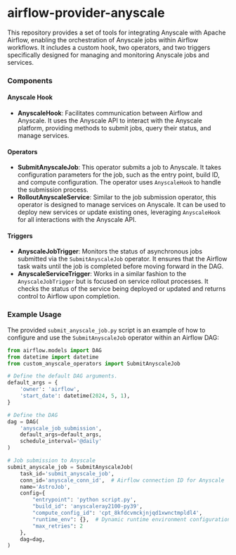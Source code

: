 # airflow-provider-anyscale

This repository provides a set of tools for integrating Anyscale with Apache Airflow, enabling the orchestration of Anyscale jobs within Airflow workflows. It includes a custom hook, two operators, and two triggers specifically designed for managing and monitoring Anyscale jobs and services.

### Components

#### Anyscale Hook
- **AnyscaleHook**: Facilitates communication between Airflow and Anyscale. It uses the Anyscale API to interact with the Anyscale platform, providing methods to submit jobs, query their status, and manage services.

#### Operators
- **SubmitAnyscaleJob**: This operator submits a job to Anyscale. It takes configuration parameters for the job, such as the entry point, build ID, and compute configuration. The operator uses `AnyscaleHook` to handle the submission process.
- **RolloutAnyscaleService**: Similar to the job submission operator, this operator is designed to manage services on Anyscale. It can be used to deploy new services or update existing ones, leveraging `AnyscaleHook` for all interactions with the Anyscale API.

#### Triggers
- **AnyscaleJobTrigger**: Monitors the status of asynchronous jobs submitted via the `SubmitAnyscaleJob` operator. It ensures that the Airflow task waits until the job is completed before moving forward in the DAG.
- **AnyscaleServiceTrigger**: Works in a similar fashion to the `AnyscaleJobTrigger` but is focused on service rollout processes. It checks the status of the service being deployed or updated and returns control to Airflow upon completion.

### Example Usage

The provided `submit_anyscale_job.py` script is an example of how to configure and use the `SubmitAnyscaleJob` operator within an Airflow DAG:

```python
from airflow.models import DAG
from datetime import datetime
from custom_anyscale_operators import SubmitAnyscaleJob

# Define the default DAG arguments.
default_args = {
    'owner': 'airflow',
    'start_date': datetime(2024, 5, 1),
}

# Define the DAG
dag = DAG(
    'anyscale_job_submission',
    default_args=default_args,
    schedule_interval='@daily'
)

# Job submission to Anyscale
submit_anyscale_job = SubmitAnyscaleJob(
    task_id='submit_anyscale_job',
    conn_id='anyscale_conn_id',  # Airflow connection ID for Anyscale
    name='AstroJob',
    config={
        "entrypoint": 'python script.py',
        "build_id": 'anyscaleray2100-py39',
        "compute_config_id": 'cpt_8kfdcvmckjnjqd1xwnctmpldl4',
        "runtime_env": {},  # Dynamic runtime environment configurations
        "max_retries": 2
    },
    dag=dag,
)
